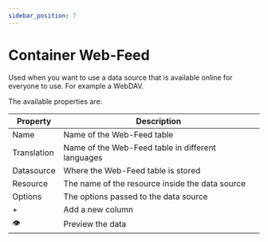 ```yaml
---
sidebar_position: 7
---
```


# Container Web-Feed

Used when you want to use a data source that is available online for everyone to use. For example a WebDAV.

The available properties are:

| Property    | Description                                       |
| ----------- | ------------------------------------------------- |
| Name        | Name of the Web-Feed table                        |
| Translation | Name of the Web-Feed table in different languages |
| Datasource  | Where the Web-Feed table is stored                |
| Resource    | The name of the resource inside the data source   |
| Options     | The options passed to the data source             |
| +           | Add a new column                                  |
| 👁           | Preview the data                                  |
